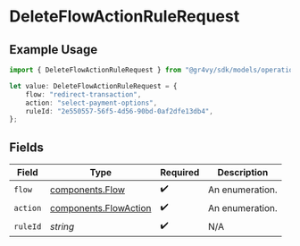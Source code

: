 # DeleteFlowActionRuleRequest

## Example Usage

```typescript
import { DeleteFlowActionRuleRequest } from "@gr4vy/sdk/models/operations";

let value: DeleteFlowActionRuleRequest = {
    flow: "redirect-transaction",
    action: "select-payment-options",
    ruleId: "2e550557-56f5-4d56-90bd-0af2dfe13db4",
};
```

## Fields

| Field                                                          | Type                                                           | Required                                                       | Description                                                    |
| -------------------------------------------------------------- | -------------------------------------------------------------- | -------------------------------------------------------------- | -------------------------------------------------------------- |
| `flow`                                                         | [components.Flow](../../models/components/flow.md)             | :heavy_check_mark:                                             | An enumeration.                                                |
| `action`                                                       | [components.FlowAction](../../models/components/flowaction.md) | :heavy_check_mark:                                             | An enumeration.                                                |
| `ruleId`                                                       | *string*                                                       | :heavy_check_mark:                                             | N/A                                                            |